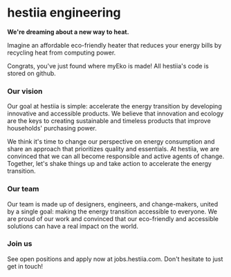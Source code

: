 # hestiia engineering

**We're dreaming about a new way to heat.**

Imagine an affordable eco-friendly heater that reduces your energy bills by recycling heat from computing power. 

Congrats, you've just found where myEko is made! All hestiia's code is stored on github.


### Our vision

Our goal at hestiia is simple: accelerate the energy transition by developing innovative and accessible products.
We believe that innovation and ecology are the keys to creating sustainable and timeless products that improve households' purchasing power.

We think it's time to change our perspective on energy consumption and share an approach that prioritizes quality and essentials. 
At hestiia, we are convinced that we can all become responsible and active agents of change. 
Together, let's shake things up and take action to accelerate the energy transition.

### Our team
Our team is made up of designers, engineers, and change-makers, united by a single goal: making the energy transition accessible to everyone. 
We are proud of our work and convinced that our eco-friendly and accessible solutions can have a real impact on the world.

### Join us

See open positions and apply now at jobs.hestiia.com. Don't hesitate to just get in touch! 
